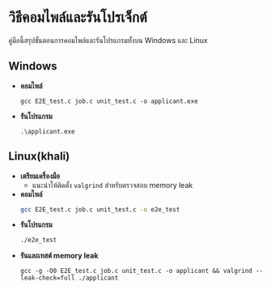 # วิธีคอมไพล์และรันโปรเจ็กต์

คู่มือนี้สรุปขั้นตอนการคอมไพล์และรันโปรแกรมทั้งบน Windows และ Linux 

## Windows
- **คอมไพล์**
  ```
  gcc E2E_test.c job.c unit_test.c -o applicant.exe
  ```
- **รันโปรแกรม**
  ```
  .\applicant.exe
  ```

## Linux(khali)
- **เตรียมเครื่องมือ**
  - แนะนำให้ติดตั้ง `valgrind` สำหรับตรวจสอบ memory leak
- **คอมไพล์**
  ```bash
  gcc E2E_test.c job.c unit_test.c -o e2e_test
  ```
- **รันโปรแกรม**
  ```bash
  ./e2e_test
  ```
- **รันและเทสต์ memory leak**
  ```
  gcc -g -O0 E2E_test.c job.c unit_test.c -o applicant && valgrind --leak-check=full ./applicant
  ```
